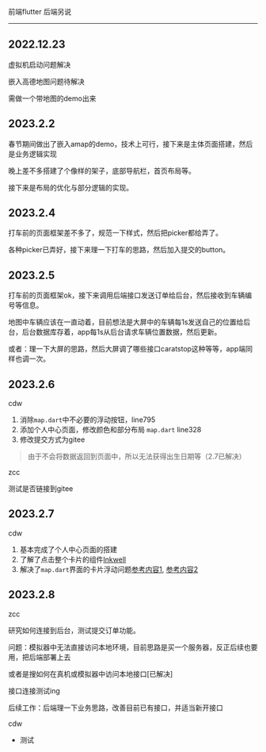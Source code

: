 前端flutter     后端另说

------

## 2022.12.23

虚拟机启动问题解决

嵌入高德地图问题待解决

需做一个带地图的demo出来

## 2023.2.2

春节期间做出了嵌入amap的demo，技术上可行，接下来是主体页面搭建，然后是业务逻辑实现

晚上差不多搭建了个像样的架子，底部导航栏，首页布局等。

接下来是布局的优化与部分逻辑的实现。

## 2023.2.4

打车前的页面框架差不多了，规范一下样式，然后把picker都给弄了。

各种picker已弄好，接下来理一下打车的思路，然后加入提交的button。

## 2023.2.5

打车前的页面框架ok，接下来调用后端接口发送订单给后台，然后接收到车辆编号等信息。

地图中车辆应该在一直动着，目前想法是大屏中的车辆每1s发送自己的位置给后台，后台数据库存着，app每1s从后台请求车辆位置数据，然后更新。

或者：理一下大屏的思路，然后大屏调了哪些接口caratstop这种等等，app端同样也调一次。
## 2023.2.6

cdw

1. 消除<code>map.dart</code>中不必要的浮动按钮，line795
2. 添加个人中心页面，修改颜色和部分布局 <code>map.dart</code> line328
3. 修改提交方式为gitee
> 由于不会将数据返回到页面中，所以无法获得出生日期等（2.7已解决）

zcc

测试是否链接到gitee
## 2023.2.7 
cdw

1. 基本完成了个人中心页面的搭建
2. 了解了点击整个卡片的组件[Inkwell](https://www.likecs.com/ask-278534.html)
3. 解决了<code>map.dart</code>界面的卡片浮动问题[参考内容1](https://gitee.com/radium/flutter_example/blob/master/lib/pages/getwidget/floating.dart), [参考内容2](https://www.bilibili.com/video/BV16f4y1o7wu/?spm_id_from=333.337.search-card.all.click&vd_source=ccfdf3ee034d0587aaba009418f2cbed)

## 2023.2.8

zcc

研究如何连接到后台，测试提交订单功能。

问题：模拟器中无法直接访问本地环境，目前思路是买一个服务器，反正后续也要用，把后端部署上去

或者是搜如何在真机或模拟器中访问本地接口[已解决]

接口连接测试ing

后续工作：后端理一下业务思路，改善目前已有接口，并适当新开接口

cdw

- 测试

